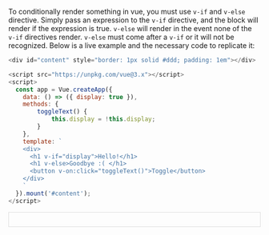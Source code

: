 To conditionally render something in vue, you must use `v-if` and `v-else` directive.
Simply pass an expression to the `v-if` directive, and the block will render if the expression is true.
`v-else` will render in the event none of the `v-if` directives render.
`v-else` must come after a `v-if` or it will not be recognized.
Below is a live example and the necessary code to replicate it:

```javascript
<div id="content" style="border: 1px solid #ddd; padding: 1em"></div>

<script src="https://unpkg.com/vue@3.x"></script>
<script>
  const app = Vue.createApp({
    data: () => ({ display: true }),
    methods: {
        toggleText() {
            this.display = !this.display;
        }
    },
    template: `
    <div>
      <h1 v-if="display">Hello!</h1>
      <h1 v-else>Goodbye :( </h1>
      <button v-on:click="toggleText()">Toggle</button>
    </div>
    `
  }).mount('#content');
</script>
```


<div id="content" style="border: 1px solid #ddd; padding: 1em"></div>

<script src="https://unpkg.com/vue@3.x"></script>
<script>
  const app = Vue.createApp({
    data: () => ({ display: true }),
    methods: {
        toggleText() {
            this.display = !this.display;
        }
    },
    template: `
    <div>
      <h1 v-if="display">Hello!</h1>
      <h1 v-else>Goodbye :( </h1>
      <button v-on:click="toggleText()">Toggle</button>
    </div>
    `
  }).mount('#content');
</script>